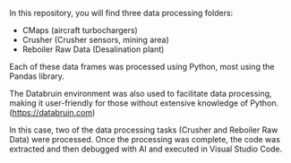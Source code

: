 In this repository, you will find three data processing folders:

- CMaps (aircraft turbochargers)
- Crusher (Crusher sensors, mining area)
- Reboiler Raw Data (Desalination plant)


Each of these data frames was processed using Python, most using the Pandas library.


The Databruin environment was also used to facilitate data processing, making it user-friendly for those without extensive knowledge of Python.(https://databruin.com)


In this case, two of the data processing tasks (Crusher and Reboiler Raw Data) were processed. Once the processing was complete, the code was extracted and then debugged with AI and executed in Visual Studio Code.

